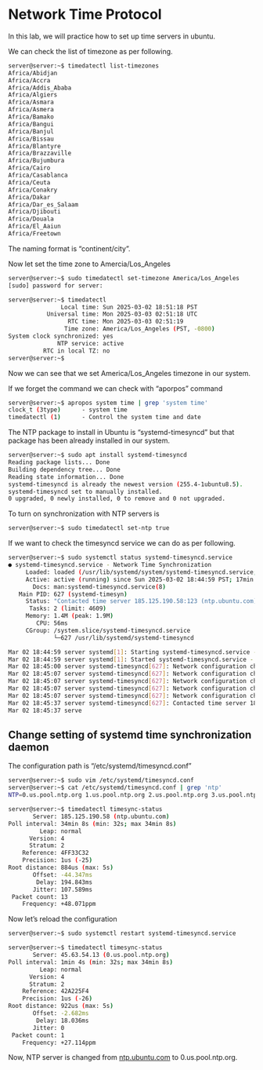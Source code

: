 # Network Time Protocol

In this lab, we will practice how to set up time servers in ubuntu. 

We can check the list of timezone as per following. 

```bash
server@server:~$ timedatectl list-timezones 
Africa/Abidjan
Africa/Accra
Africa/Addis_Ababa
Africa/Algiers
Africa/Asmara
Africa/Asmera
Africa/Bamako
Africa/Bangui
Africa/Banjul
Africa/Bissau
Africa/Blantyre
Africa/Brazzaville
Africa/Bujumbura
Africa/Cairo
Africa/Casablanca
Africa/Ceuta
Africa/Conakry
Africa/Dakar
Africa/Dar_es_Salaam
Africa/Djibouti
Africa/Douala
Africa/El_Aaiun
Africa/Freetown
```

The naming format is “continent/city”. 

Now let set the time zone to Amercia/Los_Angeles

```bash
server@server:~$ sudo timedatectl set-timezone America/Los_Angeles 
[sudo] password for server: 

server@server:~$ timedatectl 
               Local time: Sun 2025-03-02 18:51:18 PST
           Universal time: Mon 2025-03-03 02:51:18 UTC
                 RTC time: Mon 2025-03-03 02:51:19
                Time zone: America/Los_Angeles (PST, -0800)
System clock synchronized: yes
              NTP service: active
          RTC in local TZ: no
server@server:~$ 

```

Now we can see that we set America/Los_Angeles timezone in our system.

If we forget the command we can check with “aporpos” command

```bash
server@server:~$ apropos system time | grep 'system time'
clock_t (3type)      - system time
timedatectl (1)      - Control the system time and date

```

The NTP package to install in Ubuntu is “systemd-timesyncd” but that package has been already installed in our system.

```bash
server@server:~$ sudo apt install systemd-timesyncd 
Reading package lists... Done
Building dependency tree... Done
Reading state information... Done
systemd-timesyncd is already the newest version (255.4-1ubuntu8.5).
systemd-timesyncd set to manually installed.
0 upgraded, 0 newly installed, 0 to remove and 0 not upgraded.
```

To turn on synchronization with NTP servers is 

```bash
server@server:~$ sudo timedatectl set-ntp true 
```

If we want to check the timesyncd service we can do as per following.

```bash
server@server:~$ sudo systemctl status systemd-timesyncd.service 
● systemd-timesyncd.service - Network Time Synchronization
     Loaded: loaded (/usr/lib/systemd/system/systemd-timesyncd.service; enabled>
     Active: active (running) since Sun 2025-03-02 18:44:59 PST; 17min ago
       Docs: man:systemd-timesyncd.service(8)
   Main PID: 627 (systemd-timesyn)
     Status: "Contacted time server 185.125.190.58:123 (ntp.ubuntu.com)."
      Tasks: 2 (limit: 4609)
     Memory: 1.4M (peak: 1.9M)
        CPU: 56ms
     CGroup: /system.slice/systemd-timesyncd.service
             └─627 /usr/lib/systemd/systemd-timesyncd

Mar 02 18:44:59 server systemd[1]: Starting systemd-timesyncd.service - Network>
Mar 02 18:44:59 server systemd[1]: Started systemd-timesyncd.service - Network >
Mar 02 18:45:00 server systemd-timesyncd[627]: Network configuration changed, t>
Mar 02 18:45:07 server systemd-timesyncd[627]: Network configuration changed, t>
Mar 02 18:45:07 server systemd-timesyncd[627]: Network configuration changed, t>
Mar 02 18:45:07 server systemd-timesyncd[627]: Network configuration changed, t>
Mar 02 18:45:07 server systemd-timesyncd[627]: Network configuration changed, t>
Mar 02 18:45:37 server systemd-timesyncd[627]: Contacted time server 185.125.19>
Mar 02 18:45:37 serve
```

## Change setting of systemd time synchronization daemon

The configuration path is “/etc/systemd/timesyncd.conf”

```bash
server@server:~$ sudo vim /etc/systemd/timesyncd.conf 
server@server:~$ cat /etc/systemd/timesyncd.conf | grep 'ntp'
NTP=0.us.pool.ntp.org 1.us.pool.ntp.org 2.us.pool.ntp.org 3.us.pool.ntp.org

server@server:~$ timedatectl timesync-status 
       Server: 185.125.190.58 (ntp.ubuntu.com)
Poll interval: 34min 8s (min: 32s; max 34min 8s)
         Leap: normal
      Version: 4
      Stratum: 2
    Reference: 4FF33C32
    Precision: 1us (-25)
Root distance: 884us (max: 5s)
       Offset: -44.347ms
        Delay: 194.843ms
       Jitter: 107.589ms
 Packet count: 13
    Frequency: +48.071ppm

```

Now let’s reload the configuration

```bash
server@server:~$ sudo systemctl restart systemd-timesyncd.service 

server@server:~$ timedatectl timesync-status 
       Server: 45.63.54.13 (0.us.pool.ntp.org)
Poll interval: 1min 4s (min: 32s; max 34min 8s)
         Leap: normal
      Version: 4
      Stratum: 2
    Reference: 42A225F4
    Precision: 1us (-26)
Root distance: 922us (max: 5s)
       Offset: -2.682ms
        Delay: 18.036ms
       Jitter: 0
 Packet count: 1
    Frequency: +27.114ppm
```

Now, NTP server is changed from [ntp.ubuntu.com](http://ntp.ubuntu.com) to 0.us.pool.ntp.org.